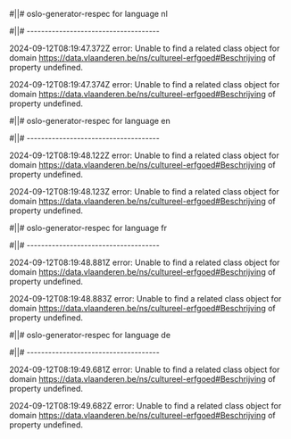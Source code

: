 #||# oslo-generator-respec for language nl  

#||# -------------------------------------  

2024-09-12T08:19:47.372Z error: Unable to find a related class object for domain https://data.vlaanderen.be/ns/cultureel-erfgoed#Beschrijving of property undefined.

2024-09-12T08:19:47.374Z error: Unable to find a related class object for domain https://data.vlaanderen.be/ns/cultureel-erfgoed#Beschrijving of property undefined.

#||# oslo-generator-respec for language en  

#||# -------------------------------------  

2024-09-12T08:19:48.122Z error: Unable to find a related class object for domain https://data.vlaanderen.be/ns/cultureel-erfgoed#Beschrijving of property undefined.

2024-09-12T08:19:48.123Z error: Unable to find a related class object for domain https://data.vlaanderen.be/ns/cultureel-erfgoed#Beschrijving of property undefined.

#||# oslo-generator-respec for language fr  

#||# -------------------------------------  

2024-09-12T08:19:48.881Z error: Unable to find a related class object for domain https://data.vlaanderen.be/ns/cultureel-erfgoed#Beschrijving of property undefined.

2024-09-12T08:19:48.883Z error: Unable to find a related class object for domain https://data.vlaanderen.be/ns/cultureel-erfgoed#Beschrijving of property undefined.

#||# oslo-generator-respec for language de  

#||# -------------------------------------  

2024-09-12T08:19:49.681Z error: Unable to find a related class object for domain https://data.vlaanderen.be/ns/cultureel-erfgoed#Beschrijving of property undefined.

2024-09-12T08:19:49.682Z error: Unable to find a related class object for domain https://data.vlaanderen.be/ns/cultureel-erfgoed#Beschrijving of property undefined.

